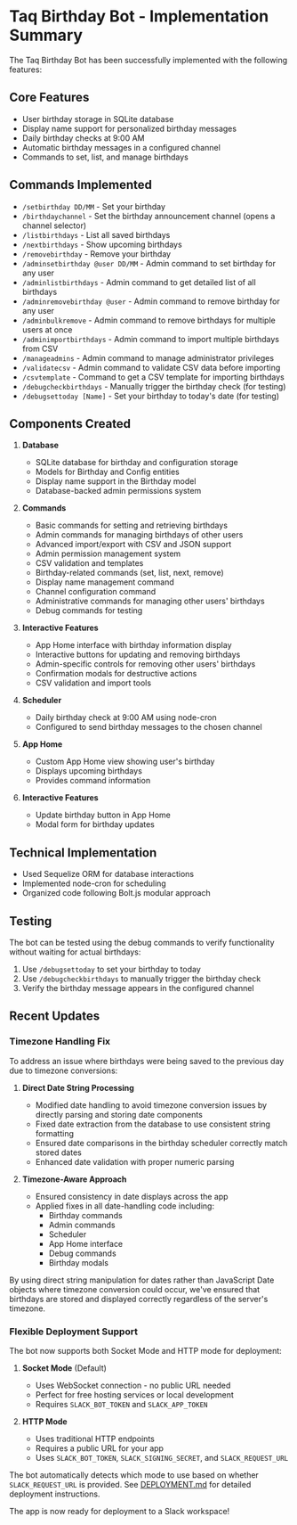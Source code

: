 # Taq Birthday Bot - Implementation Summary

The Taq Birthday Bot has been successfully implemented with the following features:

## Core Features
- User birthday storage in SQLite database
- Display name support for personalized birthday messages
- Daily birthday checks at 9:00 AM
- Automatic birthday messages in a configured channel
- Commands to set, list, and manage birthdays

## Commands Implemented
- `/setbirthday DD/MM` - Set your birthday
- `/birthdaychannel` - Set the birthday announcement channel (opens a channel selector)
- `/listbirthdays` - List all saved birthdays
- `/nextbirthdays` - Show upcoming birthdays
- `/removebirthday` - Remove your birthday
- `/adminsetbirthday @user DD/MM` - Admin command to set birthday for any user
- `/adminlistbirthdays` - Admin command to get detailed list of all birthdays
- `/adminremovebirthday @user` - Admin command to remove birthday for any user
- `/adminbulkremove` - Admin command to remove birthdays for multiple users at once
- `/adminimportbirthdays` - Admin command to import multiple birthdays from CSV
- `/manageadmins` - Admin command to manage administrator privileges
- `/validatecsv` - Admin command to validate CSV data before importing
- `/csvtemplate` - Command to get a CSV template for importing birthdays
- `/debugcheckbirthdays` - Manually trigger the birthday check (for testing)
- `/debugsettoday [Name]` - Set your birthday to today's date (for testing)

## Components Created
1. **Database**
   - SQLite database for birthday and configuration storage
   - Models for Birthday and Config entities
   - Display name support in the Birthday model
   - Database-backed admin permissions system

2. **Commands**
   - Basic commands for setting and retrieving birthdays
   - Admin commands for managing birthdays of other users
   - Advanced import/export with CSV and JSON support
   - Admin permission management system
   - CSV validation and templates
   - Birthday-related commands (set, list, next, remove)
   - Display name management command
   - Channel configuration command
   - Administrative commands for managing other users' birthdays
   - Debug commands for testing

3. **Interactive Features**
   - App Home interface with birthday information display
   - Interactive buttons for updating and removing birthdays
   - Admin-specific controls for removing other users' birthdays
   - Confirmation modals for destructive actions
   - CSV validation and import tools

4. **Scheduler**
   - Daily birthday check at 9:00 AM using node-cron
   - Configured to send birthday messages to the chosen channel

4. **App Home**
   - Custom App Home view showing user's birthday
   - Displays upcoming birthdays
   - Provides command information

5. **Interactive Features**
   - Update birthday button in App Home
   - Modal form for birthday updates

## Technical Implementation
- Used Sequelize ORM for database interactions
- Implemented node-cron for scheduling
- Organized code following Bolt.js modular approach

## Testing
The bot can be tested using the debug commands to verify functionality without waiting
for actual birthdays:
1. Use `/debugsettoday` to set your birthday to today
2. Use `/debugcheckbirthdays` to manually trigger the birthday check
3. Verify the birthday message appears in the configured channel

## Recent Updates

### Timezone Handling Fix
To address an issue where birthdays were being saved to the previous day due to timezone conversions:

1. **Direct Date String Processing**
   - Modified date handling to avoid timezone conversion issues by directly parsing and storing date components
   - Fixed date extraction from the database to use consistent string formatting
   - Ensured date comparisons in the birthday scheduler correctly match stored dates
   - Enhanced date validation with proper numeric parsing

2. **Timezone-Aware Approach**
   - Ensured consistency in date displays across the app
   - Applied fixes in all date-handling code including:
     - Birthday commands
     - Admin commands
     - Scheduler
     - App Home interface
     - Debug commands
     - Birthday modals

By using direct string manipulation for dates rather than JavaScript Date objects where timezone conversion could occur, we've ensured that birthdays are stored and displayed correctly regardless of the server's timezone.

### Flexible Deployment Support

The bot now supports both Socket Mode and HTTP mode for deployment:

1. **Socket Mode** (Default)
   - Uses WebSocket connection - no public URL needed
   - Perfect for free hosting services or local development
   - Requires `SLACK_BOT_TOKEN` and `SLACK_APP_TOKEN`

2. **HTTP Mode**
   - Uses traditional HTTP endpoints
   - Requires a public URL for your app
   - Uses `SLACK_BOT_TOKEN`, `SLACK_SIGNING_SECRET`, and `SLACK_REQUEST_URL`

The bot automatically detects which mode to use based on whether `SLACK_REQUEST_URL` is provided. See [DEPLOYMENT.md](DEPLOYMENT.md) for detailed deployment instructions.

The app is now ready for deployment to a Slack workspace!
